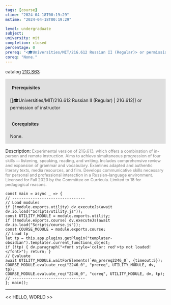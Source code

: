 ```yaml
---
tags: [course]
ctime: "2024-04-18T00:19:29"
mstime: "2024-04-18T00:19:29"

level: undergraduate
subject: 
university: mit
completion: closed
percentage: 0
prereq: "<🎓Universities/MIT/21G.612 Russian II (Regular)> or permission of instructor"
coreq: "None."
---
```


catalog [21G.S63](http://student.mit.edu/catalog/m21Gm.html#21G.S63)

<span style="display: block; padding: 15px; background-color: rgb(100, 100, 100, 0.2);"><font id="m_prereq2246_0" style="display: block; font-family: Arial, sans-serif; font-weight: bold; padding: 5px">Prerequisites</font><br><span id="prereq2246_0">[[🎓Universities/MIT/21G.612 Russian II (Regular) | 21G.612]] or permission of instructor</span></span>
<span style="display: block; padding: 15px; background-color: rgb(100, 100, 100, 0.2);"><font id="m_coreq2246_0" style="display: block; font-family: Arial, sans-serif; font-weight: bold; padding: 5px">Corequisites</font><br><span id="coreq2246_0">None.</span></span>

<font style="">Description:</font>
<font style="color: grey; font-size: 0.8rem;">Experimental version of 21G.613, which offers a combination of in-person and remote instruction. Aims to achieve simultaneous progression of four skills — listening, speaking, reading, and writing. Includes comprehensive review and expansion of grammar and vocabulary. Examines adapted and authentic literary texts, media resources, and film. Develops communicative skills necessary for personal and professional interaction in a Russian-language environment. Licensed for Fall 2023 by the Committee on Curricula. Limited to 18 for pedagogical reasons.</font>

```dataviewjs
const main = async _ => {
// --------------------------------
// Load modules
if (!module.exports.utility) dv.executeJs(await dv.io.load("Scripts/utility.js"));
const UTILITY_MODULE = module.exports.utility;
if (!module.exports.course) dv.executeJs(await dv.io.load("Scripts/course.js"));
const COURSE_MODULE = module.exports.course;
// Load tp
let tp = this.app.plugins.getPlugin("templater-obsidian").templater.current_functions_object;
if (!tp) { dv.paragraph("<font style='color: red'>tp not loaded!</font>"); return; }
// Evaluate
await UTILITY_MODULE.waitForElements(`#m_prereq2246_0`, {timeout:5});
COURSE_MODULE.evaluate_req("2246_0", "prereq", UTILITY_MODULE, dv, tp);
COURSE_MODULE.evaluate_req("2246_0", "coreq", UTILITY_MODULE, dv, tp);
// --------------------------------
}; main();
```

---

<< HELLO, WORLD >>
